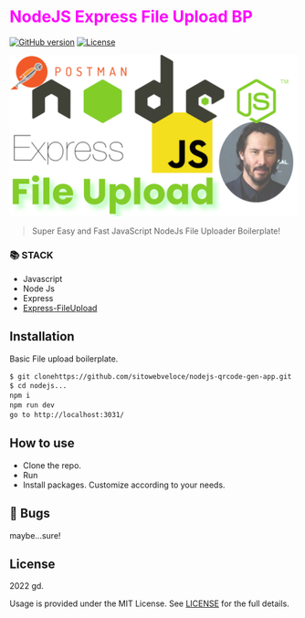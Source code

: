 # <span style="color:magenta">NodeJS Express File Upload BP</span>


[![GitHub version](https://img.shields.io/badge/version-v1.0.0-blue.svg)](https://github.com/yilber/readme-boilerplate)
[![License](https://img.shields.io/github/license/yilber/readme-boilerplate.svg)](https://github.com/Yilber/readme-boilerplate/blob/master/LICENSE)


<!-- ## Background -->

![image](./img/front.png)

> Super Easy and Fast JavaScript NodeJs File Uploader Boilerplate!

### 📚 STACK
- Javascript
- Node Js
- Express
- [Express-FileUpload](https://www.npmjs.com/package/express-fileupload)

## Installation

Basic File upload boilerplate.

```sh
$ git clonehttps://github.com/sitowebveloce/nodejs-qrcode-gen-app.git
$ cd nodejs...
npm i
npm run dev
go to http://localhost:3031/
```

## How to use

* Clone the repo.
* Run
* Install packages. Customize according to your needs.

## 🐛 Bugs

maybe...sure!


## License

2022 gd.

Usage is provided under the MIT License. See [LICENSE](https://github.com/Yilber/readme-boilerplate/blob/master/LICENSE) for the full details.
